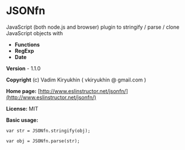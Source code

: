 # JSONfn

JavaScript (both node.js and browser) plugin to stringify / parse / clone JavaScript objects with

  - **Functions**
  - **RegExp**
  - **Date**


**Version** - 1.1.0

**Copyright** (c) Vadim Kiryukhin ( vkiryukhin @ gmail.com )

**Home page:** [http://www.eslinstructor.net/jsonfn/](http://www.eslinstructor.net/jsonfn/)

**License:** MIT

**Basic usage:**

    var str = JSONfn.stringify(obj);

    var obj = JSONfn.parse(str);
